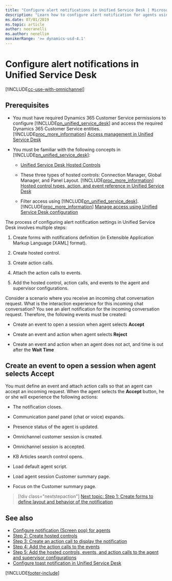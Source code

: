 ```yaml
---
title: "Configure alert notifications in Unified Service Desk | MicrosoftDocs"
description: "Learn how to configure alert notification for agents using Omnichannel for Customer Service in Unified Service Desk."
ms.date: 07/01/2019
ms.topic: article
author: neeranelli
ms.author: nenellim
monikerRange: '>= dynamics-usd-4.1'
---
```

# Configure alert notifications in Unified Service Desk

[!INCLUDE[cc-use-with-omnichannel](../../includes/cc-use-with-omnichannel.md)]

## Prerequisites

- You must have required Dynamics 365 Customer Service permissions to configure [!INCLUDE[pn_unified_service_desk](../../includes/pn-unified-service-desk.md)] and access the required Dynamics 365 Customer Service entities. [!INCLUDE[proc_more_information](../../includes/proc-more-information.md)] [Access management in Unified Service Desk](/dynamics365/customer-engagement/unified-service-desk/admin/security-unified-service-desk)

- You must be familiar with the following concepts in [!INCLUDE[pn_unified_service_desk](../../includes/pn-unified-service-desk.md)]:  
  
  - [Unified Service Desk Hosted Controls](/dynamics365/customer-engagement/unified-service-desk/unified-service-desk-hosted-controls)  
  
  - These three types of hosted controls: Connection Manager, Global Manager, and Panel Layout. [!INCLUDE[proc_more_information](../../includes/proc-more-information.md)] [Hosted control types, action, and event reference in Unified Service Desk](/dynamics365/customer-engagement/unified-service-desk/hosted-control-types-action-event-reference) 
  
  - Filter access using [!INCLUDE[pn_unified_service_desk](../../includes/pn-unified-service-desk.md)]. [!INCLUDE[proc_more_information](../../includes/proc-more-information.md)] [Manage access using Unified Service Desk configuration](/dynamics365/customer-engagement/unified-service-desk/admin/manage-access-using-unified-service-desk-configuration)

The process of configuring alert notification settings in Unified Service Desk involves multiple steps:

1. Create forms with notifications definition (in Extensible Application Markup Language \[XAML\] format).

2. Create hosted control.

3. Create action calls.

4. Attach the action calls to events.

5. Add the hosted control, action calls, and events to the agent and supervisor configurations.

Consider a scenario where you receive an incoming chat conversation request. What is the interaction experience for this incoming chat conversation? You see an alert notification for the incoming conversation request. Therefore, the following events must be created:

- Create an event to open a session when agent selects **Accept**

- Create an event and action when agent selects **Reject**

- Create an event and action when an agent does not act, and time is out after the **Wait Time**

## Create an event to open a session when agent selects Accept 

You must define an event and attach action calls so that an agent can accept an incoming request. When the agent selects the **Accept** button, he or she will experience the following actions:

- The notification closes.

- Communication panel panel (chat or voice) expands.

- Presence status of the agent is updated.

- Omnichannel customer session is created.

- Omnichannel session is accepted.

- KB Articles search control opens.

- Load default agent script.

- Load agent session Customer summary page.

- Focus on the Customer summary page.

> [!div class="nextstepaction"]
> [Next topic: Step 1: Create forms to define layout and behavior of the notification](alertnotification-step1-create-forms-define-layout-behavior-notification.md)

## See also

- [Configure notification (Screen pop) for agents](configure-notification-screen-pop-agents.md)
- [Step 2: Create hosted controls](alertnotification-step2-create-hosted-controls.md)
- [Step 3: Create an action call to display the notification](alertnotification-step3-create-action-call-display-notification.md)
- [Step 4: Add the action calls to the events](alertnotification-step4-add-action-calls-events.md)
- [Step 5: Add the hosted controls, events, and action calls to the agent and supervisor configurations](alertnotification-step5-add-hosted-controls-events-action-callsagent-supervisor-configurations.md)
- [Configure toast notification in Unified Service Desk](configure-toast-notification-unified-service-desk.md)


[!INCLUDE[footer-include](../../includes/footer-banner.md)]
